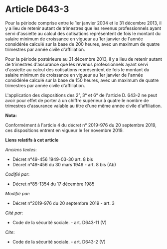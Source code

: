 # Article D643-3

Pour la période comprise entre le 1er janvier 2004 et le 31 décembre 2013, il y a lieu de retenir autant de trimestres que
les revenus professionnels ayant servi d'assiette au calcul des cotisations représentent de fois le montant du salaire
minimum de croissance en vigueur au 1er janvier de l'année considérée calculé sur la base de 200 heures, avec un maximum de
quatre trimestres par année civile d'affiliation. 

Pour la période postérieure au 31 décembre 2013, il y a lieu de retenir autant de trimestres d'assurance que les revenus
professionnels ayant servi d'assiette au calcul des cotisations représentent de fois le montant du salaire minimum de
croissance en vigueur au 1er janvier de l'année considérée calculé sur la base de 150 heures, avec un maximum de quatre
trimestres par année civile d'affiliation. 

L'application des dispositions des 2°, 3° et 6° de l'article D. 643-2 ne peut avoir pour effet de porter à un chiffre
supérieur à quatre le nombre de trimestres d'assurance valable au titre d'une même année civile d'affiliation.

**Nota:**

Conformément à l'article 4 du décret n° 2019-976 du 20 septembre 2019, ces dispositions entrent en vigueur le 1er novembre
2019.

**Liens relatifs à cet article**

_Anciens textes_:

  - Décret n°49-456 1949-03-30 art. 8 bis
  - Décret n°49-456 du 30 mars 1949 - art. 8 bis (Ab)

_Codifié par_:

  - Décret n°85-1354 du 17 décembre 1985

_Modifié par_:

  - Décret n°2019-976 du 20 septembre 2019 - art. 3

_Cité par_:

  - Code de la sécurité sociale. - art. D643-11 (V)

_Cite_:

  - Code de la sécurité sociale. - art. D643-2 (V)
